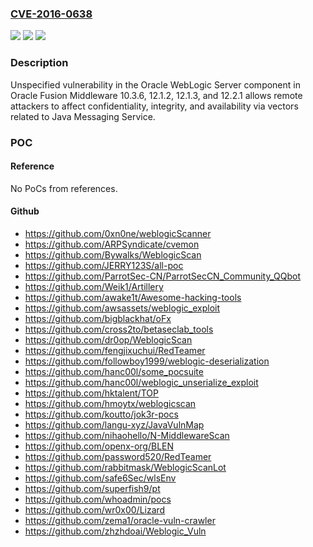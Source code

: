 ### [CVE-2016-0638](https://cve.mitre.org/cgi-bin/cvename.cgi?name=CVE-2016-0638)
![](https://img.shields.io/static/v1?label=Product&message=n%2Fa&color=blue)
![](https://img.shields.io/static/v1?label=Version&message=n%2Fa&color=blue)
![](https://img.shields.io/static/v1?label=Vulnerability&message=n%2Fa&color=brighgreen)

### Description

Unspecified vulnerability in the Oracle WebLogic Server component in Oracle Fusion Middleware 10.3.6, 12.1.2, 12.1.3, and 12.2.1 allows remote attackers to affect confidentiality, integrity, and availability via vectors related to Java Messaging Service.

### POC

#### Reference
No PoCs from references.

#### Github
- https://github.com/0xn0ne/weblogicScanner
- https://github.com/ARPSyndicate/cvemon
- https://github.com/Bywalks/WeblogicScan
- https://github.com/JERRY123S/all-poc
- https://github.com/ParrotSec-CN/ParrotSecCN_Community_QQbot
- https://github.com/Weik1/Artillery
- https://github.com/awake1t/Awesome-hacking-tools
- https://github.com/awsassets/weblogic_exploit
- https://github.com/bigblackhat/oFx
- https://github.com/cross2to/betaseclab_tools
- https://github.com/dr0op/WeblogicScan
- https://github.com/fengjixuchui/RedTeamer
- https://github.com/followboy1999/weblogic-deserialization
- https://github.com/hanc00l/some_pocsuite
- https://github.com/hanc00l/weblogic_unserialize_exploit
- https://github.com/hktalent/TOP
- https://github.com/hmoytx/weblogicscan
- https://github.com/koutto/jok3r-pocs
- https://github.com/langu-xyz/JavaVulnMap
- https://github.com/nihaohello/N-MiddlewareScan
- https://github.com/openx-org/BLEN
- https://github.com/password520/RedTeamer
- https://github.com/rabbitmask/WeblogicScanLot
- https://github.com/safe6Sec/wlsEnv
- https://github.com/superfish9/pt
- https://github.com/whoadmin/pocs
- https://github.com/wr0x00/Lizard
- https://github.com/zema1/oracle-vuln-crawler
- https://github.com/zhzhdoai/Weblogic_Vuln


